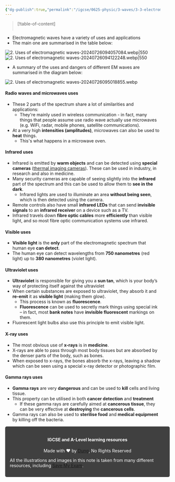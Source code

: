 ```yaml
---
{"dg-publish":true,"permalink":"/igcse/0625-physic/3-waves/3-3-electromagnetic-spectrum/2-uses-of-electromagnetic-waves/","noteIcon":""}
---
```


> [!table-of-content]
> ```table-of-contents
> ```

- Electromagnetic waves have a variety of uses and applications
- The main one are summarised in the table below:

![2. Uses of electromagnetic waves-20240726094057084.webp|550](/img/user/IGCSE/0625%20-%20Physic/3.%20Waves/3.3.%20Electromagnetic%20spectrum/Resources/2.%20Uses%20of%20electromagnetic%20waves-20240726094057084.webp)
![2. Uses of electromagnetic waves-20240726094122248.webp|550](/img/user/IGCSE/0625%20-%20Physic/3.%20Waves/3.3.%20Electromagnetic%20spectrum/Resources/2.%20Uses%20of%20electromagnetic%20waves-20240726094122248.webp)

- A summary of the uses and dangers of different EM waves are summarised in the diagram below:

![2. Uses of electromagnetic waves-20240726095018855.webp](/img/user/IGCSE/0625%20-%20Physic/3.%20Waves/3.3.%20Electromagnetic%20spectrum/Resources/2.%20Uses%20of%20electromagnetic%20waves-20240726095018855.webp)

#### Radio waves and microwaves uses
- These 2 parts of the spectrum share a lot of similarities and applications:
	- They're mainly used in wireless communication - in fact, many things that people assume use radio wave actually use microwaves (e.g. WiFi, radar, mobile phones, satellite communications).
- At a very high **intensities (amplitudes)**, microwaves can also be used to **heat** things.
	- This's what happens in a microwave oven.

#### Infrared uses
- Infrared is emitted by **warm objects** and can be detected using **special cameras** ([thermal imaging cameras](https://en.wikipedia.org/wiki/Thermal_imaging_camera)). These can be used in industry, in research and also in medicine.
- Many security cameras are capable of seeing slightly into the **infrared** part of the spectrum and this can be used to allow them to **see in the dark**.
    - Infrared lights are used to illuminate an area **without being seen**, which is then detected using the camera.
- Remote controls also have small **infrared LEDs** that can send **invisible signals** to an **infrared receiver** on a device such as a TV.
- Infrared travels down **fibre optic cables** more **efficiently** than visible light, and so most fibre optic communication systems use infrared.

#### Visible uses
- **Visible light** is the **only** part of the electromagnetic spectrum that human eye **can detect**.
- The human eye can detect wavelengths from **750 nanometres** (red light) up to **380 nanometres** (violet light).

#### Ultraviolet uses
- **Ultraviolet** is responsible for giving you a **sun tan**, which is your body’s way of protecting itself against the ultraviolet
- When certain substances are exposed to ultraviolet, they absorb it and **re-emit** it as **visible light** (making them glow).
    - This process is known as **fluorescence**.
    - **Fluorescence** can be used to secretly mark things using special ink – in fact, most **bank notes** have **invisible fluorescent** markings on them.
- Fluorescent light bulbs also use this principle to emit visible light.

#### X-ray uses
- The most obvious use of **x-rays** is in **medicine**.
- X-rays are able to pass through most body tissues but are absorbed by the denser parts of the body, such as bones.
- When exposed to x-rays, the bones absorb the x-rays, leaving a shadow which can be seen using a special x-ray detector or photographic film.

#### Gamma rays uses
- **Gamma rays** are very **dangerous** and can be used to **kill** cells and living tissue.
- This property can be utilised in both **cancer detection** and **treatment**
    - If these gamma rays are carefully aimed at **cancerous tissue**, they can be very effective at **destroying** the **cancerous cells**.
- Gamma rays can also be used to **sterilise food** and **medical equipment** by killing off the bacteria.


<div class="transclusion internal-embed is-loaded"><div class="markdown-embed">




<div style="background-color: #404040; padding:15px; border-radius: 5px; color: #fff; width: 100%">
<h4 style="text-align: center">IGCSE and A-Level learning resources</h4>
<p style="text-align: center">Made with ♥ by <a href="https://www.facebook.com/luong.tuandung.3/" target="_blank">Dung</a>, No Rights Reserved</p>
<p>All the illustrations and images in this note is taken from many different resources, including <a href="https://www.savemyexams.com/" target="_blank">Save My Exam</a>.</p>
</div>

</div></div>
